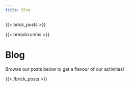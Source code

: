 ```yaml
---
title: Blog
---
```

{{< brick_posts >}}

{{< breadcrumbs >}}

# Blog

Browse our posts below to get a flavour of our activities!

{{< /brick_posts >}}

